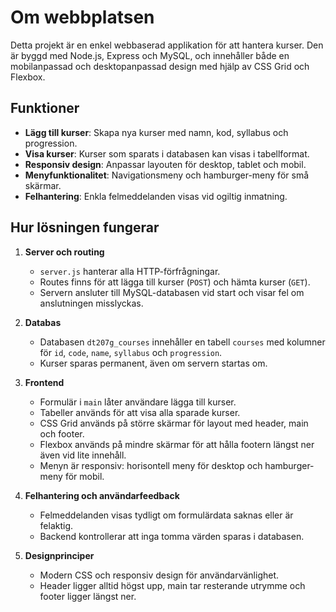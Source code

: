 # Om webbplatsen
Detta projekt är en enkel webbaserad applikation för att hantera kurser. Den är byggd med Node.js, Express och MySQL, och innehåller både en mobilanpassad och desktopanpassad design med hjälp av CSS Grid och Flexbox.

## Funktioner

- **Lägg till kurser**: Skapa nya kurser med namn, kod, syllabus och progression.
- **Visa kurser**: Kurser som sparats i databasen kan visas i tabellformat.
- **Responsiv design**: Anpassar layouten för desktop, tablet och mobil.
- **Menyfunktionalitet**: Navigationsmeny och hamburger-meny för små skärmar.
- **Felhantering**: Enkla felmeddelanden visas vid ogiltig inmatning.

## Hur lösningen fungerar

1. **Server och routing**  
   - `server.js` hanterar alla HTTP-förfrågningar.  
   - Routes finns för att lägga till kurser (`POST`) och hämta kurser (`GET`).  
   - Servern ansluter till MySQL-databasen vid start och visar fel om anslutningen misslyckas.

2. **Databas**  
   - Databasen `dt207g_courses` innehåller en tabell `courses` med kolumner för `id`, `code`, `name`, `syllabus` och `progression`.  
   - Kurser sparas permanent, även om servern startas om.

3. **Frontend**  
   - Formulär i `main` låter användare lägga till kurser.  
   - Tabeller används för att visa alla sparade kurser.  
   - CSS Grid används på större skärmar för layout med header, main och footer.  
   - Flexbox används på mindre skärmar för att hålla footern längst ner även vid lite innehåll.  
   - Menyn är responsiv: horisontell meny för desktop och hamburger-meny för mobil.

4. **Felhantering och användarfeedback**  
   - Felmeddelanden visas tydligt om formulärdata saknas eller är felaktig.  
   - Backend kontrollerar att inga tomma värden sparas i databasen.

5. **Designprinciper**  
   - Modern CSS och responsiv design för användarvänlighet.  
   - Header ligger alltid högst upp, main tar resterande utrymme och footer ligger längst ner.
